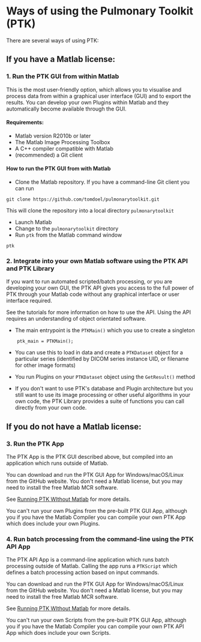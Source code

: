 # Ways of using the Pulmonary Toolkit (PTK)

There are several ways of using PTK:

## If you have a Matlab license:

### 1. Run the PTK GUI from within Matlab

   This is the most user-friendly option, which allows you to visualise and process data from within a graphical user interface (GUI) and to export the results. You can develop your own Plugins within Matlab and they automatically become available through the GUI.

#### Requirements:
   * Matlab version R2010b or later
   * The Matlab Image Processing Toolbox
   * A C++ compiler compatible with Matlab
   * (recommended) a Git client

#### How to run the PTK GUI from with Matlab
   * Clone the Matlab repository. If you have a command-line Git client you can run
   ```
   git clone https://github.com/tomdoel/pulmonarytoolkit.git
   ```
   This will clone the repository into a local directory `pulmonarytoolkit`
   * Launch Matlab
   * Change to the `pulmonarytoolkit` directory
   * Run `ptk` from the Matlab command window
   ```
   ptk
   ```


### 2. Integrate into your own Matlab software using the PTK API and PTK Library

   If you want to run automated scripted/batch processing, or you are developing your own GUI, the PTK API gives you access to the full power of PTK through your Matlab code without any graphical interface or user interface required.

   See the tutorials for more information on how to use the API. Using the API requires an understanding of object orientated software.

   * The main entrypoint is the `PTKMain()` which you use to create a singleton
   ```
       ptk_main = PTKMain();
   ```
   * You can use this to load in data and create a `PTKDataset` object for a particular series (identified by DICOM series instance UID, or filename for other image formats)
   * You run Plugins on your `PTKDataset` object using the `GetResult()` method

   * If you don't want to use PTK's database and Plugin architecture but you still want to use its image processing or other useful algorithms in your own code, the PTK Library provides a suite of functions you can call directly from your own code.

## If you do not have a Matlab license:

### 3. Run the PTK App

   The PTK App is the PTK GUI described above, but compiled into an application which runs outside of Matlab.

   You can download and run the PTK GUI App for Windows/macOS/Linux from the GitHub website. You don't need a Matlab license, but you may need to install the free Matlab MCR software.

   See [Running PTK WIthout Matlab](../overview/Running-PTK-without-Matlab) for more details.

   You can't run your own Plugins from the pre-built PTK GUI App, although you if you have the Matlab Compiler you can compile your own PTK App which does include your own Plugins.


### 4. Run batch processing from the command-line using the PTK API App

   The PTK API App is a command-line application which runs batch processing outside of Matlab. Calling the app runs a `PTKScript` which defines a batch processing action based on input commands.

   You can download and run the PTK GUI App for Windows/macOS/Linux from the GitHub website. You don't need a Matlab license, but you may need to install the free Matlab MCR software.

   See [Running PTK WIthout Matlab](../overview/Running-PTK-without-Matlab) for more details.

   You can't run your own Scripts from the pre-built PTK GUI App, although you if you have the Matlab Compiler you can compile your own PTK API App which does include your own Scripts.
